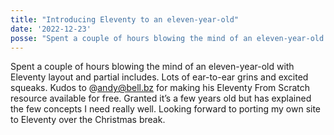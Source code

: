 ```yaml
---
title: "Introducing Eleventy to an eleven-year-old"
date: '2022-12-23'
posse: "Spent a couple of hours blowing the mind of an eleven-year-old with Eleventy layout and partial includes. Lots of ear-to-ear grins and excited squeaks.  Kudos to @andy@bell.bz for making his Eleventy From Scratch resource available for free. Granted it’s a few years old but has explained the few concepts I need really well. Looking forward to porting my own site to Eleventy over the Christmas break."
---
```


Spent a couple of hours blowing the mind of an eleven-year-old with Eleventy layout and partial includes. Lots of ear-to-ear grins and excited squeaks.  Kudos to @andy@bell.bz for making his Eleventy From Scratch resource available for free. Granted it’s a few years old but has explained the few concepts I need really well. Looking forward to porting my own site to Eleventy over the Christmas break.